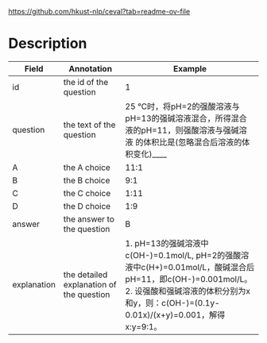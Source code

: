 https://github.com/hkust-nlp/ceval?tab=readme-ov-file

# Description
| Field       | Annotation                               | Example                                                                                                                                                      |
| ----------- | ---------------------------------------- | ------------------------------------------------------------------------------------------------------------------------------------------------------------ |
| id          | the id of the question                   | 1                                                                                                                                                            |
| question    | the text of the question                 | 25 °C时，将pH=2的强酸溶液与pH=13的强碱溶液混合，所得混合液的pH=11，则强酸溶液与强碱溶液 的体积比是(忽略混合后溶液的体积变化)____                                                                                |
| A           | the A choice                             | 11:1                                                                                                                                                         |
| B           | the B choice                             | 9:1                                                                                                                                                          |
| C           | the C choice                             | 1:11                                                                                                                                                         |
| D           | the D choice                             | 1:9                                                                                                                                                          |
| answer      | the answer to the question               | B                                                                                                                                                            |
| explanation | the detailed explanation of the question | 1. pH=13的强碱溶液中c(OH-)=0.1mol/L, pH=2的强酸溶液中c(H+)=0.01mol/L，酸碱混合后pH=11，即c(OH-)=0.001mol/L。<br>2. 设强酸和强碱溶液的体积分别为x和y，则：c(OH-)=(0.1y-0.01x)/(x+y)=0.001，解得x:y=9:1。 |
